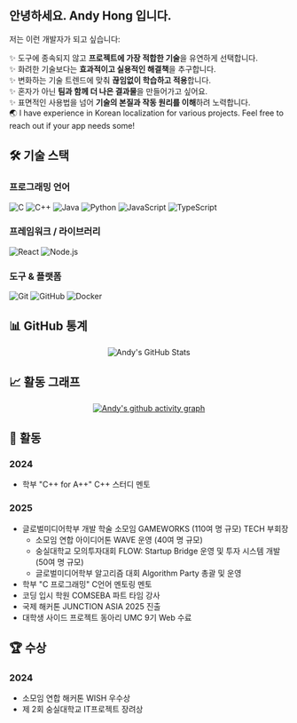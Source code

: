## 안녕하세요. Andy Hong 입니다.

저는 이런 개발자가 되고 싶습니다:

✨ 도구에 종속되지 않고 **프로젝트에 가장 적합한 기술**을 유연하게 선택합니다.  
✨ 화려한 기술보다는 **효과적이고 실용적인 해결책**을 추구합니다.  
✨ 변화하는 기술 트렌드에 맞춰 **끊임없이 학습하고 적용**합니다.  
✨ 혼자가 아닌 **팀과 함께 더 나은 결과물**을 만들어가고 싶어요.  
✨ 표면적인 사용법을 넘어 **기술의 본질과 작동 원리를 이해**하려 노력합니다.  
🌏 I have experience in Korean localization for various projects. Feel free to reach out if your app needs some!

## 🛠️ 기술 스택

### 프로그래밍 언어
![C](https://img.shields.io/badge/-C-A8B9CC?style=flat-square&logo=c&logoColor=black)
![C++](https://img.shields.io/badge/-C++-00599C?style=flat-square&logo=c%2B%2B&logoColor=white)
![Java](https://img.shields.io/badge/-Java-007396?style=flat-square&logo=java&logoColor=white)
![Python](https://img.shields.io/badge/-Python-3776AB?style=flat-square&logo=python&logoColor=white)
![JavaScript](https://img.shields.io/badge/-JavaScript-F7DF1E?style=flat-square&logo=javascript&logoColor=black)
![TypeScript](https://img.shields.io/badge/-TypeScript-3178C6?style=flat-square&logo=typescript&logoColor=white)

### 프레임워크 / 라이브러리
![React](https://img.shields.io/badge/-React-61DAFB?style=flat-square&logo=react&logoColor=black)
![Node.js](https://img.shields.io/badge/-Node.js-339933?style=flat-square&logo=node.js&logoColor=white)

### 도구 & 플랫폼
![Git](https://img.shields.io/badge/-Git-F05032?style=flat-square&logo=git&logoColor=white)
![GitHub](https://img.shields.io/badge/-GitHub-181717?style=flat-square&logo=github&logoColor=white)
![Docker](https://img.shields.io/badge/-Docker-2496ED?style=flat-square&logo=docker&logoColor=white)

## 📊 GitHub 통계

<div align="center">
<img src="https://github-readme-stats.vercel.app/api?username=AndyH0ng&show_icons=true&theme=dark" alt="Andy's GitHub Stats" />
</div>

## 📈 활동 그래프

<div align="center">

[![Andy's github activity graph](https://github-readme-activity-graph.vercel.app/graph?username=AndyH0ng&theme=react-dark)](https://github.com/ashutosh00710/github-readme-activity-graph)

</div>

## 🎯 활동

### 2024
- 학부 "C++ for A++" C++ 스터디 멘토

### 2025
- 글로벌미디어학부 개발 학술 소모임 GAMEWORKS (110여 명 규모) TECH 부회장
  - 소모임 연합 아이디어톤 WAVE 운영 (40여 명 규모)
  - 숭실대학교 모의투자대회 FLOW: Startup Bridge 운영 및 투자 시스템 개발 (50여 명 규모)
  - 글로벌미디어학부 알고리즘 대회 Algorithm Party 총괄 및 운영
- 학부 "C 프로그래밍" C언어 멘토링 멘토
- 코딩 입시 학원 COMSEBA 파트 타임 강사
- 국제 해커톤 JUNCTION ASIA 2025 진출
- 대학생 사이드 프로젝트 동아리 UMC 9기 Web 수료

## 🏆 수상

### 2024
- 소모임 연합 해커톤 WISH 우수상
- 제 2회 숭실대학교 IT프로젝트 장려상

